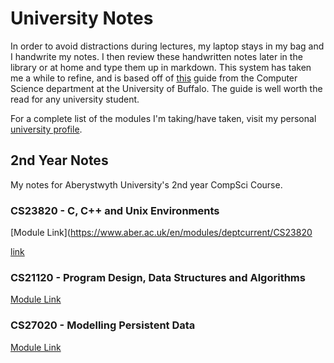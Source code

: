 # University Notes

In order to avoid distractions during lectures, my laptop stays in my bag and I handwrite my notes. I then review these handwritten notes later in the library or at home and type them up in markdown. This system has taken me a while to refine, and is based off of [this](https://www.cse.buffalo.edu//~rapaport/howtostudy.html#takenotesinclass) guide from the Computer Science department at the University of Buffalo. The guide is well worth the read for any university student. 

For a complete list of the modules I'm taking/have taken, visit my personal [university profile](http://users.aber.ac.uk/ela12/).

## 2nd Year Notes
My notes for Aberystwyth University's 2nd year CompSci Course.

### CS23820 - C, C++ and Unix Environments 

[Module Link](https://www.aber.ac.uk/en/modules/deptcurrent/CS23820

[link](/CS23820)

### CS21120 - Program Design, Data Structures and Algorithms

[Module Link](https://www.aber.ac.uk/en/modules/deptcurrent/CS21120)

### CS27020 - Modelling Persistent Data

[Module Link](https://www.aber.ac.uk/en/modules/deptcurrent/CS27020/)
